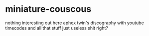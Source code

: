 # miniature-couscous
nothing interesting out here
aphex twin's discography with youtube timecodes and all that stuff
just useless shit right?
